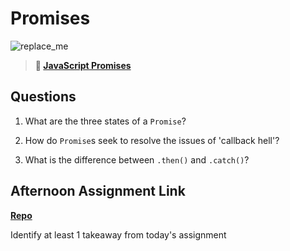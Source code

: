 # Promises

![replace_me](https://codeworks.blob.core.windows.net/public/assets/img/illustrations/placeholder.svg)

> **📖 [JavaScript Promises](https://codeworksacademy.com/fs-student-guide/resources/wk4/02-Promises)**

## Questions

1. What are the three states of a `Promise`?



2. How do `Promise`s seek to resolve the issues of 'callback hell'?

3. What is the difference between `.then()` and `.catch()`?

## Afternoon Assignment Link

**[Repo](https://github.com/PeytonCurr/<ASSIGNMENT_REPO>)**

Identify at least 1 takeaway from today's assignment
